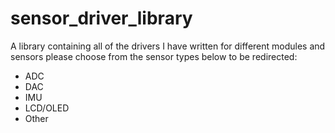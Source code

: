 # sensor_driver_library
A library containing all of the drivers I have written for different modules and sensors please choose from the sensor types below to be redirected:

* ADC
* DAC
* IMU
* LCD/OLED
* Other

